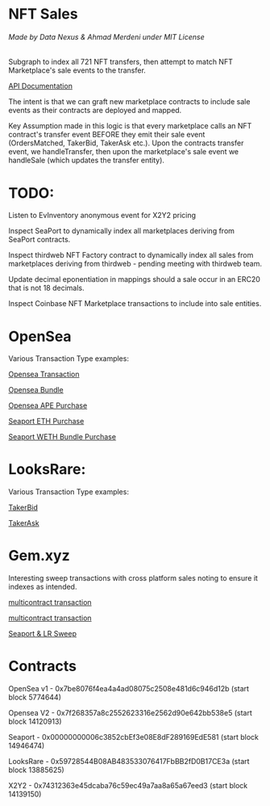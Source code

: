# NFT Sales
###### Made by Data Nexus & Ahmad Merdeni under MIT License

Subgraph to index all 721 NFT transfers, then attempt to match NFT Marketplace's sale events to the transfer.

[API Documentation](https://docs.datanexus.tech/erc721-marketplace/intro)

The intent is that we can graft new marketplace contracts to include sale events as their contracts are deployed and mapped.

Key Assumption made in this logic is that every marketplace calls an NFT contract's transfer event BEFORE they emit their sale event (OrdersMatched, TakerBid, TakerAsk etc.). Upon the contracts transfer event, we handleTransfer, then upon the marketplace's sale event we handleSale (which updates the transfer entity).


# TODO:

Listen to EvInventory anonymous event for X2Y2 pricing

Inspect SeaPort to dynamically index all marketplaces deriving from SeaPort contracts.

Inspect thirdweb NFT Factory contract to dynamically index all sales from marketplaces deriving from thirdweb - pending meeting with thirdweb team.

Update decimal eponentiation in mappings should a sale occur in an ERC20 that is not 18 decimals.

Inspect Coinbase NFT Marketplace transactions to include into sale entities.



# OpenSea

Various Transaction Type examples:

[Opensea Transaction](https://etherscan.io/tx/0xd5998f56b9f1d0308d572a4b15e4ef6348ebb26a7f37d88c82c20ada769bda39) 

[Opensea Bundle](https://etherscan.io/tx/0x9b16c3448cf2c7db57169d2bda94add45c2cb12cd9c36d385ee86803d5e42964)

[Opensea APE Purchase](https://etherscan.io/tx/0x672d9d065d9a86e0e083d069a5809b7aacc53a46d0f4e67547495ade6ea0730c)

[Seaport ETH Purchase](https://etherscan.io/tx/0xdd01be9ce5e65c311ac7a46d01fc25006d658e7bcb45841d05085af93f02b626)

[Seaport WETH Bundle Purchase](https://etherscan.io/tx/0xbd635659031389258d6bb8ff9634d0bdca6786ce86306d5ae08eb910f60b67c1)

# LooksRare:

Various Transaction Type examples:

[TakerBid](https://etherscan.io/tx/0xcb84b421d0e355f02e4beace7ec54edaa57cdcd68ca4c1e2b69af6636c33fe5d)

[TakerAsk](https://etherscan.io/tx/0xf76051068ae86d602265feeb835677cff7105a718d010de6fd412e57dec87af4)



# Gem.xyz

Interesting sweep transactions with cross platform sales noting to ensure it indexes as intended.

[multicontract transaction](https://etherscan.io/tx/0x692af20c5e84c896984034d8636da698e40fae72e973fc090fc46ad0dda06f52) 

[multicontract transaction](https://etherscan.io/tx/0xa3ac2b2af60fa2a5af4d724e7bfb3d0cdcf4056a524bea40e40987d92cf527f3)

[Seaport & LR Sweep](https://etherscan.io/tx/0x8feaf8fbd4e3b7f5f66282083d13afb2cee7759c512d980fc0cf43b3919ed5cd)


# Contracts

OpenSea v1 - 0x7be8076f4ea4a4ad08075c2508e481d6c946d12b (start block 5774644)

Opensea V2 - 0x7f268357a8c2552623316e2562d90e642bb538e5 (start block 14120913)

Seaport - 0x00000000006c3852cbEf3e08E8dF289169EdE581 (start block 14946474)

LooksRare - 0x59728544B08AB483533076417FbBB2fD0B17CE3a (start block 13885625)

X2Y2 - 0x74312363e45dcaba76c59ec49a7aa8a65a67eed3 (start block 14139150)
